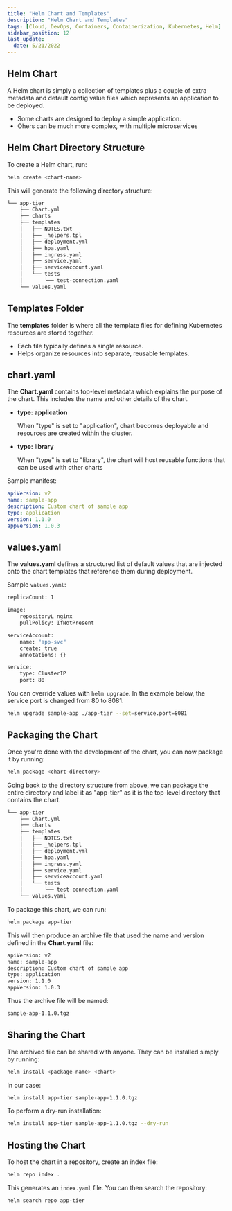 ```yaml
---
title: "Helm Chart and Templates"
description: "Helm Chart and Templates"
tags: [Cloud, DevOps, Containers, Containerization, Kubernetes, Helm]
sidebar_position: 12
last_update:
  date: 5/21/2022 
---
```



## Helm Chart 

A Helm chart is simply a collection of templates plus a couple of extra metadata and default config value files which represents an application to be deployed.

- Some charts are designed to deploy a simple application.
- Ohers can be much more complex, with multiple microservices

## Helm Chart Directory Structure

To create a Helm chart, run:

```bash
helm create <chart-name>
```

This will generate the following directory structure:

```bash
└── app-tier
    ├── Chart.yml
    ├── charts
    ├── templates
    │   ├── NOTES.txt
    │   ├── _helpers.tpl
    │   ├── deployment.yml
    │   ├── hpa.yaml 
    │   ├── ingress.yaml
    │   ├── service.yaml
    │   ├── serviceaccount.yaml 
    │   └── tests
    │       └── test-connection.yaml
    └── values.yaml
```

## Templates Folder  

The **templates** folder is where all the template files for defining Kubernetes resources are stored together. 

- Each file typically defines a single resource.
- Helps organize resources into separate, reusable templates.  

## chart.yaml

The **Chart.yaml** contains top-level metadata which explains the purpose of the chart. This includes the name and other details of the chart.

- **type: application**

    When "type" is set to "application", chart becomes deployable and resources are created within the cluster.

- **type: library**

    When "type" is set to "library", the chart will host reusable functions that can be used with other charts

Sample manifest:

```yaml
apiVersion: v2
name: sample-app 
description: Custom chart of sample app 
type: application
version: 1.1.0 
appVersion: 1.0.3
```

## values.yaml

The **values.yaml** defines a structured list of default values that are injected onto the chart templates that reference them during deployment. 

Sample `values.yaml`:

```bash
replicaCount: 1

image:
    repositoryL nginx
    pullPolicy: IfNotPresent 

serviceAccount:
    name: "app-svc"
    create: true 
    annotations: {}

service:
    type: ClusterIP 
    port: 80 
```

You can override values with `helm upgrade`. In the example below, the service port is changed from 80 to 8081.

```bash
helm upgrade sample-app ./app-tier --set=service.port=8081 
```

## Packaging the Chart 

Once you're done with the development of the chart, you can now package it by running:

```bash
helm package <chart-directory> 
```

Going back to the directory structure from above, we can package the entire directory and label it as "app-tier" as it is the top-level directory that contains the chart.

```bash
└── app-tier
    ├── Chart.yml
    ├── charts
    ├── templates
    │   ├── NOTES.txt
    │   ├── _helpers.tpl
    │   ├── deployment.yml
    │   ├── hpa.yaml 
    │   ├── ingress.yaml
    │   ├── service.yaml
    │   ├── serviceaccount.yaml 
    │   └── tests
    │       └── test-connection.yaml
    └── values.yaml
```

To package this chart, we can run:

```bash
helm package app-tier 
```

This will then produce an archive file that used the name and version defined in the **Chart.yaml** file:

```bash
apiVersion: v2
name: sample-app 
description: Custom chart of sample app 
type: application
version: 1.1.0 
appVersion: 1.0.3
```

Thus the archive file will be named:

```bash
sample-app-1.1.0.tgz 
```

## Sharing the Chart 

The archived file can be shared with anyone. They can be installed simply by running: 

```bash
helm install <package-name> <chart>
```

In our case:

```bash
helm install app-tier sample-app-1.1.0.tgz 
```

To perform a dry-run installation:

```bash
helm install app-tier sample-app-1.1.0.tgz --dry-run
```

## Hosting the Chart 

To host the chart in a repository, create an index file:

```bash
helm repo index .
```

This generates an `index.yaml` file. You can then search the repository:

```bash
helm search repo app-tier
```


 

